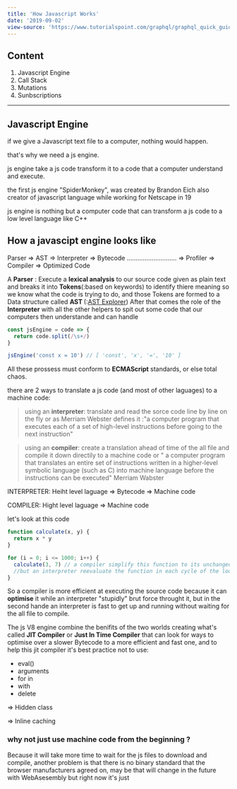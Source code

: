 ```yaml
---
title: 'How Javascript Works'
date: '2019-09-02'
view-source: 'https://www.tutorialspoint.com/graphql/graphql_quick_guide.htm'
---
```


## Content

1. Javascript Engine
2. Call Stack
3. Mutations
4. Sunbscriptions

---

## Javascript Engine

if we give a Javascript text file to a computer, nothing would happen.

that's why we need a js engine.

js engine take a js code transform it to a code that a computer understand and execute.

the first js engine "SpiderMonkey", was created by Brandon Eich also creator of javascript language while working for Netscape in 19

js engine is nothing but a computer code that can transform a js code to a low level language like C++

## How a javascipt engine looks like

Parser => AST => Interpreter => Bytecode
............................ => Profiler => Compiler => Optimized Code

A **<span class="orange">Parser</span>** : Execute a **lexical analysis** to our source code given as plain text and breaks it into **Tokens**(:based on keywords) to identify thiere meaning so we know what the code is trying to do, and those Tokens are formed to a Data structure called **<span class="orange"> AST </span>** (:[AST Explorer](astexplorer.net))
After that comes the role of the **<span class="orange">Interpreter</span>** with all the other helpers to spit out some code that our computers then understande and can handle

```js
const jsEngine = code => {
  return code.split(/\s+/)
}

jsEngine('const x = 10') // [ 'const', 'x', '=', '10' ]
```

All these prossess must conform to **ECMAScript** standards, or else total chaos.

there are 2 ways to translate a js code (and most of other laguages) to a machine code:

> using an **interpreter**: translate and read the sorce code line by line on the fly
> or as Merriam Webster defines it :"a computer program that executes each of a set of high-level instructions before going to the next instruction"

> using an **compiler**: create a translation ahead of time of the all file and compile it down directily to a machine code or " a computer program that translates an entire set of instructions written in a higher-level symbolic language (such as C) into machine language before the instructions can be executed" Merriam Wabster

INTERPRETER: Heiht level laguage => Bytecode => Machine code

COMPILER: Hight level laguage => Machine code

let's look at this code

```js
function calculate(x, y) {
  return x * y
}

for (i = 0; i <= 1000; i++) {
  calculate(3, 7) // a compiler simplify this function to its unchanged returned value (21) and use it in the next cycle of the loop.
  //but an interpreter reevaluate the function in each cycle of the loop, over and over, even if the value returned doesn't change,thus waisting time and cpu power.
}
```

So a compiler is more efficient at executing the source code because it can **optimise** it while an interpreter "stupidly" brut force throught it, but in the second hande an interpreter is fast to get up and running without waiting for the all file to compile.

The js V8 engine combine the benifits of the two worlds creating what's called **JIT Compiler** or **Just In Time Compiler**
that can look for ways to optimise over a slower Bytecode to a more efficient and fast one, and to help this jit compiler it's best practice not to use:

- eval()
- arguments
- for in
- with
- delete

=> Hidden class

=> Inline caching

### why not just use machine code from the beginning ?

Because it will take more time to wait for the js files to download and compile, another problem is that there is no binary standard that the browser manufacturers agreed on, may be that will change in the future with WebAsesembly but right now it's just
